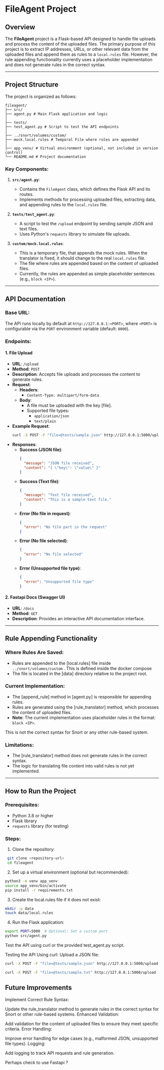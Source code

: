 # FileAgent Project

## Overview

The **FileAgent** project is a Flask-based API designed to handle file uploads and process the content of the uploaded files. The primary purpose of this project is to extract IP addresses, URLs, or other relevant data from the uploaded files and append them as rules to a `local.rules` file. However, the rule appending functionality currently uses a placeholder implementation and does not generate rules in the correct syntax.

---

## Project Structure

The project is organized as follows:

```
fileagent/
├── src/
├── agent.py # Main Flask application and logic
│
├── tests/
├── test_agent.py # Script to test the API endpoints
│
├── ../snort/volumes/custom/
├── mock.local.rules # Temporal File where rules are appended
│
├── app_venv/ # Virtual environment (optional, not included in version control)
└── README.md # Project documentation
```

### Key Components:

1. **`src/agent.py`**:

   - Contains the `FileAgent` class, which defines the Flask API and its routes.
   - Implements methods for processing uploaded files, extracting data, and appending rules to the `local.rules` file.

2. **`tests/test_agent.py`**:

   - A script to test the `/upload` endpoint by sending sample JSON and text files.
   - Uses Python's `requests` library to simulate file uploads.

3. **`custom/mock.local.rules`**:
   - This is a temporary file, that appends the mock rules. When the translator is fixed, it should change to the real `local.rules` file.
   - The file where rules are appended based on the content of uploaded files.
   - Currently, the rules are appended as simple placeholder sentences (e.g., `block <IP>`).

---

## API Documentation

### Base URL:

The API runs locally by default at `http://127.0.0.1:<PORT>`, where `<PORT>` is configurable via the `PORT` environment variable (default: `8000`).

### Endpoints:

#### 1. **File Upload**

- **URL**: `/upload`
- **Method**: `POST`
- **Description**: Accepts file uploads and processes the content to generate rules.
- **Request**:
  - **Headers**:
    - `Content-Type: multipart/form-data`
  - **Body**:
    - A file must be uploaded with the key [file].
    - Supported file types:
      - `application/json`
      - `text/plain`
- **Example Request**:
  ```bash
  curl -X POST -F "file=@tests/sample.json" http://127.0.0.1:5000/upload
  ```
- **Responses**:
  - **Success (JSON file)**:
    ```json
    {
      "message": "JSON file received",
      "content": "{ \"key\": \"value\" }"
    }
    ```
  - **Success (Text file)**:
    ```json
    {
      "message": "Text file received",
      "content": "This is a sample text file."
    }
    ```
  - **Error (No file in request)**:
    ```json
    {
      "error": "No file part in the request"
    }
    ```
  - **Error (No file selected)**:
    ```json
    {
      "error": "No file selected"
    }
    ```
  - **Error (Unsupported file type)**:
    ```json
    {
      "error": "Unsupported file type"
    }
    ```

#### 2. **Fastapi Docs (Swagger UI)**

- **URL**: `/docs`
- **Method**: `GET`
- **Description**: Provides an interactive API documentation interface.

---

## Rule Appending Functionality

### Where Rules Are Saved:

- Rules are appended to the [local.rules] file inside `../snort/volumes/custom` . This is defined inside the docker compose
- The file is located in the [data] directory relative to the project root.

### Current Implementation:

- The [append_rule] method in [agent.py] is responsible for appending rules.
- Rules are generated using the [rule_translator] method, which processes the content of uploaded files.
- **Note**: The current implementation uses placeholder rules in the format: `block <IP>`.

This is not the correct syntax for Snort or any other rule-based system.

### Limitations:

- The [rule_translator] method does not generate rules in the correct syntax.
- The logic for translating file content into valid rules is not yet implemented.

---

## How to Run the Project

### Prerequisites:

- Python 3.8 or higher
- Flask library
- `requests` library (for testing)

### Steps:

1. Clone the repository:

```bash
 git clone <repository-url>
 cd fileagent
```

2. Set up a virtual environment (optional but recommended):

```bash
python3 -m venv app_venv
source app_venv/bin/activate
pip install -r requirements.txt
```

3. Create the local.rules file if it does not exist:

```bash
mkdir -p data
touch data/local.rules
```

4. Run the Flask application:

```bash
export PORT=5000  # Optional: Set a custom port
python src/agent.py
```

Test the API using curl or the provided test_agent.py script.

Testing the API
Using curl:
Upload a JSON file:

```bash
curl -X POST -F "file=@tests/sample.json" http://127.0.0.1:5000/upload
```

```bash
curl -X POST -F "file=@tests/sample.txt" http://127.0.0.1:5000/upload
```

## Future Improvements

Implement Correct Rule Syntax:

Update the rule_translator method to generate rules in the correct syntax for Snort or other rule-based systems.
Enhanced Validation:

Add validation for the content of uploaded files to ensure they meet specific criteria.
Error Handling:

Improve error handling for edge cases (e.g., malformed JSON, unsupported file types).
Logging:

Add logging to track API requests and rule generation.

Perhaps check to use Fastapi ?
